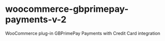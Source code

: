 # woocommerce-gbprimepay-payments-v-2
WooCommerce plug-in GBPrimePay Payments with Credit Card integration
